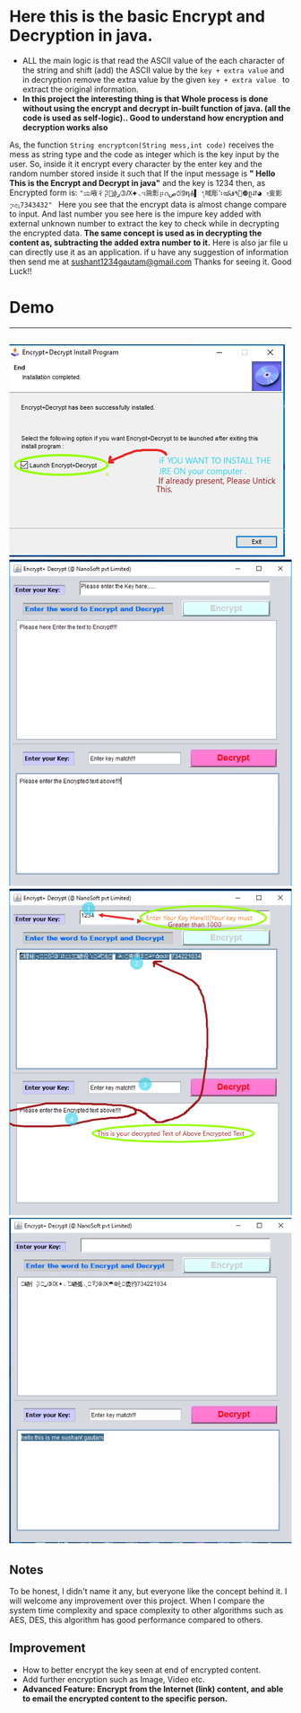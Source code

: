 
# Here this is the basic Encrypt and Decryption in java.
* ALL the main logic is that read the ASCII value of the each character of the string and shift (add) the ASCII value by the `key + extra value` and in decryption remove the extra value by the given `key + extra value ` to extract the original information.
* **In this project the interesting thing is that
 Whole process is done without using the encrypt and decrypt in-built function of java. (all the code is used as self-logic).. Good to understand how encryption and decryption works also**
 
As, the function `String encryptcon(String mess,int code)` 
                 receives the mess as string type and the code as integer which is the key input by the user. 
So, inside it it encrypt every character by the enter key and the random number stored inside it such that 
If the input message is **" Hello This is the Encrypt and Decrypt in java"** and the key is 1234 then, as Encrypted form is: 
`"ಯ㖡彳⡽඀ֳփٟڔ➂Ԕ⯌◟ಇ㖰彯⡶റט֝ٚڝ➈դ⯗▌ೈ㖪彫⠱ൕ׸֒٩ڤ❿ը⮃◕ೕ㕜影⡲ඇ7343432" `
Here you see that the encrypt data is almost change compare to input. 
And last number you see here is the impure key added with external unknown number to extract the key to check while in decrypting the encrypted data.
**The same concept is used as in decrypting the content as, subtracting the added extra number to it.**
Here is also jar file u can directly use it as an application.
if u have any suggestion of information then send me at sushant1234gautam@gmail.com
Thanks for seeing it.  Good Luck!!


# Demo
------------------------------------------------------------------------------------
![](https://github.com/sushant097/Encrypt-and-Decrypt-/blob/master/Images/Must-See.png)
![](https://github.com/sushant097/Encrypt-and-Decrypt-/blob/master/Images/the-basic-shot.png)
![](https://github.com/sushant097/Encrypt-and-Decrypt-/blob/master/Images/ALLthEiNFORM.png)
![](https://github.com/sushant097/Encrypt-and-Decrypt-/blob/master/Images/Main-Window.png)
------------------------------------------------------------------------------------------

## Notes
To be honest, I didn't name it any, but everyone like the concept behind it. I will welcome any improvement over this project. 
When I compare the system time complexity and space complexity to other algorithms such as AES, DES, this algorithm has good performance compared to others.

## Improvement
* How to better encrypt the key seen at end of encrypted content.
* Add further encryption such as Image, Video etc.
* **Advanced Feature: Encrypt from the Internet (link) content, and able to email the encrypted content to the specific person.**



